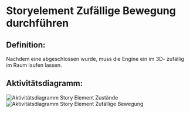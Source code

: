 # Storyelement Zufällige Bewegung durchführen


## Definition:

Nachdem eine [](Cutscene-GE.md) abgeschlossen wurde, muss die Engine ein [](Storyelement-GE.md) im 3D-[](Lernraum-GE.md) zufällig im Raum laufen lassen.

## Aktivitätsdiagramm:

![Aktivitätsdiagramm Story Element Zustände](imageStoryElementStates.jpg)
![Aktivitätsdiagramm Story Element Zufällige Bewegung](imageStoryElementRandomMovementState.jpg)


